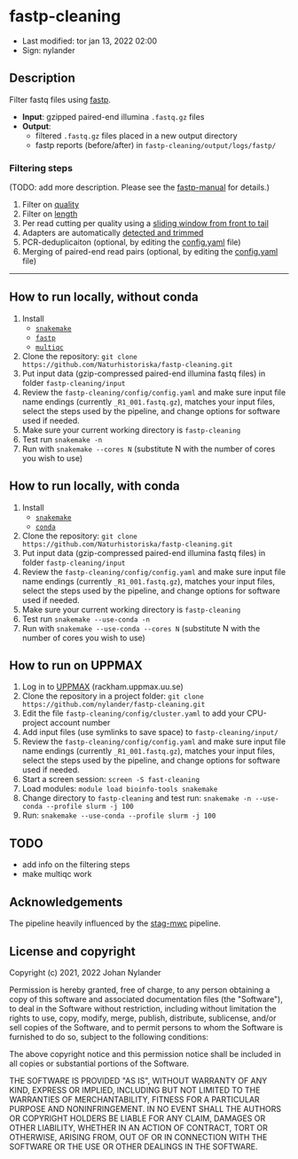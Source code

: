 # fastp-cleaning

- Last modified: tor jan 13, 2022  02:00
- Sign: nylander

## Description

Filter fastq files using [fastp](https://github.com/OpenGene/fastp).

- **Input**: gzipped paired-end illumina `.fastq.gz` files
- **Output**:
    - filtered `.fastq.gz` files placed in a new output directory
    - fastp reports (before/after) in `fastp-cleaning/output/logs/fastp/`

### Filtering steps

(TODO: add more description. Please see the [fastp-manual](https://github.com/OpenGene/fastp/wiki) for details.)

1. Filter on [quality](https://github.com/OpenGene/fastp#quality-filter)
2. Filter on [length](https://github.com/OpenGene/fastp#length-filter)
3. Per read cutting per quality using a [sliding window from front to tail](https://github.com/OpenGene/fastp#per-read-cutting-by-quality-score)
4. Adapters are automatically [detected and trimmed](https://github.com/OpenGene/fastp#adapters)
5. PCR-deduplicaiton (optional, by editing the [config.yaml](config/config.yaml) file)
6. Merging of paired-end read pairs (optional, by editing the [config.yaml](config/config.yaml) file)

---

## How to run locally, without conda

1. Install
    - [`snakemake`](https://snakemake.readthedocs.io/en/stable/#)
    - [`fastp`](https://github.com/OpenGene/fastp)
    - [`multiqc`](https://multiqc.info/)
2. Clone the repository: `git clone https://github.com/Naturhistoriska/fastp-cleaning.git`
3. Put input data (gzip-compressed paired-end illumina fastq files) in folder `fastp-cleaning/input`
4. Review the `fastp-cleaning/config/config.yaml` and make sure input file name endings (currently `_R1_001.fastq.gz`),
   matches your input files, select the steps used by the pipeline, and change options for software used if needed.
5. Make sure your current working directory is `fastp-cleaning`
6. Test run `snakemake -n`
7. Run with `snakemake --cores N` (substitute N with the number of cores you wish to use)

## How to run locally, with conda

1. Install
    - [`snakemake`](https://snakemake.readthedocs.io/en/stable/#)
    - [`conda`](https://docs.conda.io/projects/conda/en/latest/user-guide/install/index.html)
2. Clone the repository: `git clone https://github.com/Naturhistoriska/fastp-cleaning.git`
3. Put input data (gzip-compressed paired-end illumina fastq files) in folder `fastp-cleaning/input`
4. Review the `fastp-cleaning/config/config.yaml` and make sure input file name endings (currently `_R1_001.fastq.gz`),
   matches your input files, select the steps used by the pipeline, and change options for software used if needed.
5. Make sure your current working directory is `fastp-cleaning`
6. Test run `snakemake --use-conda -n`
7. Run with `snakemake --use-conda --cores N` (substitute N with the number of cores you wish to use)

## How to run on UPPMAX

1. Log in to [UPPMAX](https://uppmax.uu.se/) (rackham.uppmax.uu.se)
2. Clone the repository in a project folder: `git clone https://github.com/nylander/fastp-cleaning.git`
3. Edit the file `fastp-cleaning/config/cluster.yaml` to add your CPU-project account number
4. Add input files (use symlinks to save space) to `fastp-cleaning/input/`
5. Review the `fastp-cleaning/config/config.yaml` and make sure input file name endings (currently `_R1_001.fastq.gz`),
   matches your input files, select the steps used by the pipeline, and change options for software used if needed.
6. Start a screen session: `screen -S fast-cleaning`
7. Load modules: `module load bioinfo-tools snakemake`
8. Change directory to `fastp-cleaning` and test run: `snakemake -n --use-conda --profile slurm -j 100`
9. Run: `snakemake --use-conda --profile slurm -j 100`

## TODO

- add info on the filtering steps
- make multiqc work

## Acknowledgements

The pipeline heavily influenced by the [stag-mwc](https://github.com/ctmrbio/stag-mwc) pipeline.

## License and copyright

Copyright (c) 2021, 2022 Johan Nylander

Permission is hereby granted, free of charge, to any person obtaining a copy
of this software and associated documentation files (the "Software"), to deal
in the Software without restriction, including without limitation the rights
to use, copy, modify, merge, publish, distribute, sublicense, and/or sell
copies of the Software, and to permit persons to whom the Software is
furnished to do so, subject to the following conditions:

The above copyright notice and this permission notice shall be included in all
copies or substantial portions of the Software.

THE SOFTWARE IS PROVIDED "AS IS", WITHOUT WARRANTY OF ANY KIND, EXPRESS OR
IMPLIED, INCLUDING BUT NOT LIMITED TO THE WARRANTIES OF MERCHANTABILITY,
FITNESS FOR A PARTICULAR PURPOSE AND NONINFRINGEMENT. IN NO EVENT SHALL THE
AUTHORS OR COPYRIGHT HOLDERS BE LIABLE FOR ANY CLAIM, DAMAGES OR OTHER
LIABILITY, WHETHER IN AN ACTION OF CONTRACT, TORT OR OTHERWISE, ARISING FROM,
OUT OF OR IN CONNECTION WITH THE SOFTWARE OR THE USE OR OTHER DEALINGS IN THE
SOFTWARE.

